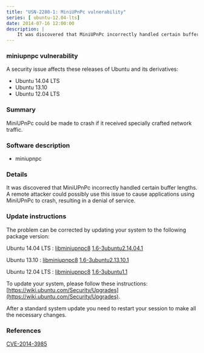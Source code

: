 ```yaml
---
title: "USN-2280-1: MiniUPnPc vulnerability"
series: [ ubuntu-12.04-lts]
date: 2014-07-16 12:00:00
description: |
    It was discovered that MiniUPnPc incorrectly handled certain buffer lengths. A remote attacker could possibly use this issue to cause applications using MiniUPnPc to crash, resulting in a denial of service. 
--- 
```

 
### miniupnpc vulnerability

A security issue affects these releases of Ubuntu and its derivatives:

* Ubuntu 14.04 LTS
* Ubuntu 13.10
* Ubuntu 12.04 LTS

### Summary

MiniUPnPc could be made to crash if it received specially crafted network traffic.

### Software description

* miniupnpc 

### Details

It was discovered that MiniUPnPc incorrectly handled certain buffer lengths. A remote attacker could possibly use this issue to cause applications using MiniUPnPc to crash, resulting in a denial of service. 

### Update instructions

The problem can be corrected by updating your system to the following package version:

Ubuntu 14.04 LTS
 : [libminiupnpc8](https://launchpad.net/ubuntu/+source/miniupnpc) <span> [1.6-3ubuntu2.14.04.1](https://launchpad.net/ubuntu/+source/miniupnpc/1.6-3ubuntu2.14.04.1) </span> 

Ubuntu 13.10
 : [libminiupnpc8](https://launchpad.net/ubuntu/+source/miniupnpc) <span> [1.6-3ubuntu2.13.10.1](https://launchpad.net/ubuntu/+source/miniupnpc/1.6-3ubuntu2.13.10.1) </span> 

Ubuntu 12.04 LTS
 : [libminiupnpc8](https://launchpad.net/ubuntu/+source/miniupnpc) <span> [1.6-3ubuntu1.1](https://launchpad.net/ubuntu/+source/miniupnpc/1.6-3ubuntu1.1) </span> 

To update your system, please follow these instructions: [https://wiki.ubuntu.com/Security/Upgrades](https://wiki.ubuntu.com/Security/Upgrades).

After a standard system update you need to restart your session to make all the necessary changes. 

### References

 [CVE-2014-3985](http://people.ubuntu.com/~ubuntu-security/cve/CVE-2014-3985)
 
